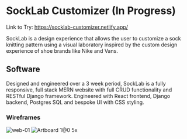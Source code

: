 # SockLab Customizer (In Progress)

Link to Try: https://socklab-customizer.netlify.app/

SockLab is a design experience that allows the user to customize a sock knitting pattern using a visual laboratory inspired by the custom design experience of shoe brands like Nike and Vans.

## Software

Designed and engineered over a 3 week period, SockLab is a fully responsive, full stack MERN website with full CRUD functionality and RESTful Django framework. Engineered with React frontend, Django backend, Postgres SQL and bespoke UI with CSS styling.

### Wireframes

![web-01](https://user-images.githubusercontent.com/97763546/178520988-cc19a3b6-fe2d-40d9-8a46-e03e125355e1.jpg)
![Artboard 1@0 5x](https://user-images.githubusercontent.com/97763546/178521044-d5916722-9047-41ce-8f5c-37904bd17e2d.png)
